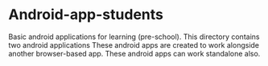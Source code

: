 # Android-app-students
Basic android applications for learning (pre-school).
This directory contains two android applications
These android apps are created to work alongside another browser-based app.
These android apps can work standalone also.
